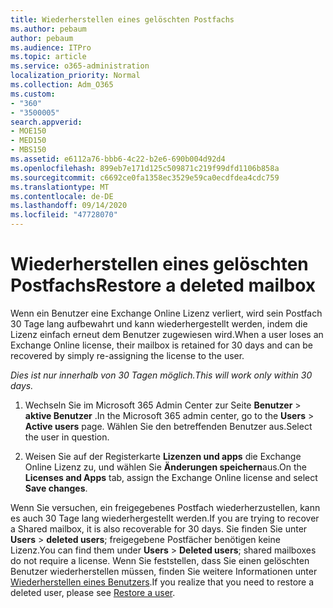 ```yaml
---
title: Wiederherstellen eines gelöschten Postfachs
ms.author: pebaum
author: pebaum
ms.audience: ITPro
ms.topic: article
ms.service: o365-administration
localization_priority: Normal
ms.collection: Adm_O365
ms.custom:
- "360"
- "3500005"
search.appverid:
- MOE150
- MED150
- MBS150
ms.assetid: e6112a76-bbb6-4c22-b2e6-690b004d92d4
ms.openlocfilehash: 899eb7e171d125c509871c219f99dfd1106b858a
ms.sourcegitcommit: c6692ce0fa1358ec3529e59ca0ecdfdea4cdc759
ms.translationtype: MT
ms.contentlocale: de-DE
ms.lasthandoff: 09/14/2020
ms.locfileid: "47728070"
---
```

# <a name="restore-a-deleted-mailbox"></a><span data-ttu-id="d4bc7-102">Wiederherstellen eines gelöschten Postfachs</span><span class="sxs-lookup"><span data-stu-id="d4bc7-102">Restore a deleted mailbox</span></span>

<span data-ttu-id="d4bc7-103">Wenn ein Benutzer eine Exchange Online Lizenz verliert, wird sein Postfach 30 Tage lang aufbewahrt und kann wiederhergestellt werden, indem die Lizenz einfach erneut dem Benutzer zugewiesen wird.</span><span class="sxs-lookup"><span data-stu-id="d4bc7-103">When a user loses an Exchange Online license, their mailbox is retained for 30 days and can be recovered by simply re-assigning the license to the user.</span></span>
  
 <span data-ttu-id="d4bc7-104">*Dies ist nur innerhalb von 30 Tagen möglich.*</span><span class="sxs-lookup"><span data-stu-id="d4bc7-104">*This will work only within 30 days.*</span></span>  
  
1. <span data-ttu-id="d4bc7-105">Wechseln Sie im Microsoft 365 Admin Center zur Seite **Benutzer** \> **aktive Benutzer** .</span><span class="sxs-lookup"><span data-stu-id="d4bc7-105">In the Microsoft 365 admin center, go to the **Users** \> **Active users** page.</span></span> <span data-ttu-id="d4bc7-106">Wählen Sie den betreffenden Benutzer aus.</span><span class="sxs-lookup"><span data-stu-id="d4bc7-106">Select the user in question.</span></span>

2. <span data-ttu-id="d4bc7-107">Weisen Sie auf der Registerkarte **Lizenzen und apps** die Exchange Online Lizenz zu, und wählen Sie **Änderungen speichern**aus.</span><span class="sxs-lookup"><span data-stu-id="d4bc7-107">On the **Licenses and Apps** tab, assign the Exchange Online license and select **Save changes**.</span></span>

<span data-ttu-id="d4bc7-108">Wenn Sie versuchen, ein freigegebenes Postfach wiederherzustellen, kann es auch 30 Tage lang wiederhergestellt werden.</span><span class="sxs-lookup"><span data-stu-id="d4bc7-108">If you are trying to recover a Shared mailbox, it is also recoverable for 30 days.</span></span> <span data-ttu-id="d4bc7-109">Sie finden Sie unter **Users** \> **deleted users**; freigegebene Postfächer benötigen keine Lizenz.</span><span class="sxs-lookup"><span data-stu-id="d4bc7-109">You can find them under **Users** \> **Deleted users**; shared mailboxes do not require a license.</span></span> <span data-ttu-id="d4bc7-110">Wenn Sie feststellen, dass Sie einen gelöschten Benutzer wiederherstellen müssen, finden Sie weitere Informationen unter [Wiederherstellen eines Benutzers](https://docs.microsoft.com/microsoft-365/admin/add-users/restore-user).</span><span class="sxs-lookup"><span data-stu-id="d4bc7-110">If you realize that you need to restore a deleted user, please see [Restore a user](https://docs.microsoft.com/microsoft-365/admin/add-users/restore-user).</span></span>
  